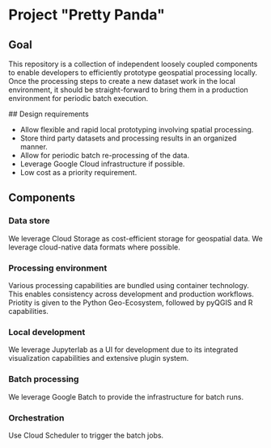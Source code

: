 # Project "Pretty Panda"

## Goal
This repository is a collection of independent loosely coupled components to enable developers to efficiently prototype
geospatial processing locally. Once the processing steps to create a new dataset work
in the local environment, it should be straight-forward to bring them in a
production environment for periodic batch execution.

## Design requirements
- Allow flexible and rapid local prototyping involving spatial processing.
- Store third party datasets and processing results in an organized manner.
- Allow for periodic batch re-processing of the data.
- Leverage Google Cloud infrastructure if possible.
- Low cost as a priority requirement.

## Components
### Data store
We leverage Cloud Storage as cost-efficient storage for geospatial data. We leverage cloud-native data formats where possible.

### Processing environment
Various processing capabilities are bundled using container technology. This enables consistency across development and production workflows.
Priotity is given to the Python Geo-Ecosystem, followed by pyQGIS and R capabilities.

### Local development
We leverage Jupyterlab as a UI for development due to its integrated visualization capabilities and extensive plugin system.

### Batch processing
We leverage Google Batch to provide the infrastructure for batch runs.

### Orchestration
Use Cloud Scheduler to trigger the batch jobs.
